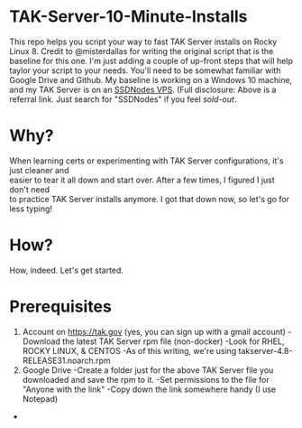 # TAK-Server-10-Minute-Installs
This repo helps you script your way to fast TAK Server installs on Rocky Linux 8.
Credit to @misterdallas for writing the original script that is the baseline for this one.
I'm just adding a couple of up-front steps that will help taylor your script to your needs.
You'll need to be somewhat familiar with Google Drive and Github.
My baseline is working on a Windows 10 machine, and my TAK Server is on an [SSDNodes VPS](https://www.ssdnodes.com/manage/aff.php?aff=1554).
(Full disclosure: Above is a referral link.  Just search for "SSDNodes" if you feel _sold-out_.

# Why?
When learning certs or experimenting with TAK Server configurations, it's just cleaner and  
easier to tear it all down and start over.  After a few times, I figured I just don't need  
to practice TAK Server installs anymore.  I got that down now, so let's go for less typing!

# How?
How, indeed.  Let's get started.

# Prerequisites
1. Account on https://tak.gov (yes, you can sign up with a gmail account)
 -Download the latest TAK Server rpm file (non-docker)
 -Look for RHEL, ROCKY LINUX, & CENTOS
 -As of this writing, we're using takserver-4.8-RELEASE31.noarch.rpm
3. Google Drive
  -Create a folder just for the above TAK Server file you downloaded and save the rpm to it.
  -Set permissions to the file for "Anyone with the link"
  -Copy down the link somewhere handy (I use Notepad)
  -
